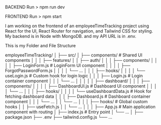 BACKEND
Run > npm run dev


FRONTEND
Run > npm start



I am working on the frontend of an employeeTimeTracking project using React for the UI, React Router for navigation, and Tailwind CSS for styling. My backend is in Node with MongoDB. and my API URL is in .env.

This is my Folder and File Structure

employeeTimeTracking/
│
├── src/
│   ├── components/          # Shared UI components
│   │
│   ├── features/
│   │   ├── auth/
│   │   │   ├── components/
│   │   │   │   ├── LoginForm.js  # LoginForm UI component
│   │   │   │   ├── ForgotPasswordForm.js
│   │   │   │   └── ...
│   │   │   ├── hooks/
│   │   │   │   └── useLogin.js    # Custom hook for login logic
│   │   │   ├── Login.js          # Login container component
│   │   │   └── ...
│   │   │
│   │   ├── dashboard/
│   │   │   ├── components/
│   │   │   │   ├── DashboardUI.js  # Dashboard UI component
│   │   │   │   └── ...
│   │   │   ├── hooks/
│   │   │   │   └── useDashboardData.js  # Hook for fetching dashboard data
│   │   │   ├── Dashboard.js            # Dashboard container component
│   │   │   └── ...
│   │   └── ...
│   │
│   ├── hooks/                # Global custom hooks
│   │   ├── useFetch.js
│   │   └── ...
│   │
│   ├── App.js                # Main application component with routing
│   ├── index.js              # Entry point
│   └── ...
│
├── package.json
├── .env
├── tailwind.config.js
└── ...